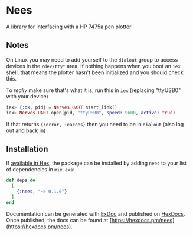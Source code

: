 # Nees

A library for interfacing with a HP 7475a pen plotter

## Notes

On Linux you may need to add yourself to the `dialout` group to access devices
in the `/dev/tty*` area. If nothing happens when you boot an `iex` shell,
that means the plotter hasn't been initialized and you should check this.

To _really_ make sure that's what it is, run this in `iex` (replacing "ttyUSB0" with your device)

```elixir
iex> {:ok, pid} = Nerves.UART.start_link()
iex> Nerves.UART.open(pid, "ttyUSB0", speed: 9600, active: true)
```

If that returns `{:error, :eacces}` then you need to be in `dialout` (also log out and back in)

## Installation

If [available in Hex](https://hex.pm/docs/publish), the package can be installed
by adding `nees` to your list of dependencies in `mix.exs`:

```elixir
def deps do
  [
    {:nees, "~> 0.1.0"}
  ]
end
```

Documentation can be generated with [ExDoc](https://github.com/elixir-lang/ex_doc)
and published on [HexDocs](https://hexdocs.pm). Once published, the docs can
be found at [https://hexdocs.pm/nees](https://hexdocs.pm/nees).

